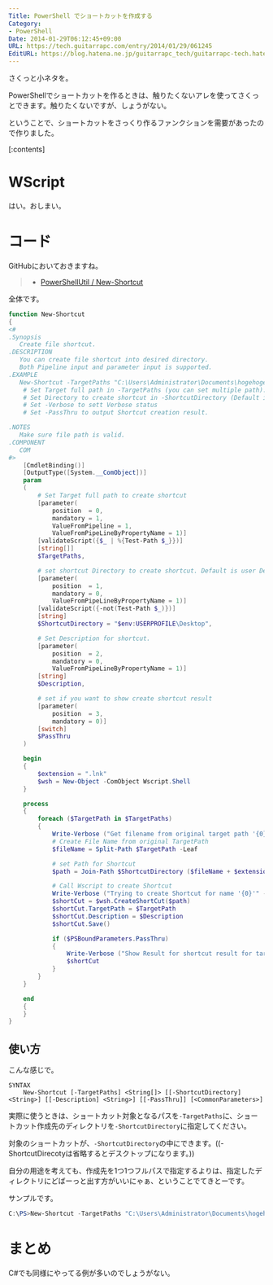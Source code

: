 ```yaml
---
Title: PowerShell でショートカットを作成する
Category:
- PowerShell
Date: 2014-01-29T06:12:45+09:00
URL: https://tech.guitarrapc.com/entry/2014/01/29/061245
EditURL: https://blog.hatena.ne.jp/guitarrapc_tech/guitarrapc-tech.hatenablog.com/atom/entry/12921228815717434240
---
```


さくっと小ネタを。

PowerShellでショートカットを作るときは、触りたくないアレを使ってさくっとできます。触りたくないですが、しょうがない。

ということで、ショートカットをさっくり作るファンクションを需要があったので作りました。

[:contents]

# WScript

はい。おしまい。

# コード

GitHubにおいておきますね。

> - [PowerShellUtil / New-Shortcut ](https://github.com/guitarrapc/PowerShellUtil/tree/master/New-Shortcut)

全体です。

```ps1
function New-Shortcut
{
<#
.Synopsis
   Create file shortcut.
.DESCRIPTION
   You can create file shortcut into desired directory.
   Both Pipeline input and parameter input is supported.
.EXAMPLE
   New-Shortcut -TargetPaths "C:\Users\Administrator\Documents\hogehoge.csv" -Verbose -PassThru
    # Set Target full path in -TargetPaths (you can set multiple path).
    # Set Directory to create shortcut in -ShortcutDirectory (Default is user Desktop).
    # Set -Verbose to sett Verbose status
    # Set -PassThru to output Shortcut creation result.

.NOTES
   Make sure file path is valid.
.COMPONENT
   COM
#>
    [CmdletBinding()]
    [OutputType([System.__ComObject])]
    param
    (
        # Set Target full path to create shortcut
        [parameter(
            position  = 0,
            mandatory = 1,
            ValueFromPipeline = 1,
            ValueFromPipeLineByPropertyName = 1)]
        [validateScript({$_ | %{Test-Path $_}})]
        [string[]]
        $TargetPaths,

        # set shortcut Directory to create shortcut. Default is user Desktop.
        [parameter(
            position  = 1,
            mandatory = 0,
            ValueFromPipeLineByPropertyName = 1)]
        [validateScript({-not(Test-Path $_)})]
        [string]
        $ShortcutDirectory = "$env:USERPROFILE\Desktop",

        # Set Description for shortcut.
        [parameter(
            position  = 2,
            mandatory = 0,
            ValueFromPipeLineByPropertyName = 1)]
        [string]
        $Description,

        # set if you want to show create shortcut result
        [parameter(
            position  = 3,
            mandatory = 0)]
        [switch]
        $PassThru
    )

    begin
    {
        $extension = ".lnk"
        $wsh = New-Object -ComObject Wscript.Shell
    }

    process
    {
        foreach ($TargetPath in $TargetPaths)
        {
            Write-Verbose ("Get filename from original target path '{0}'" -f $TargetPath)
            # Create File Name from original TargetPath
            $fileName = Split-Path $TargetPath -Leaf

            # set Path for Shortcut
            $path = Join-Path $ShortcutDirectory ($fileName + $extension)

            # Call Wscript to create Shortcut
            Write-Verbose ("Trying to create Shortcut for name '{0}'" -f $path)
            $shortCut = $wsh.CreateShortCut($path)
            $shortCut.TargetPath = $TargetPath
            $shortCut.Description = $Description
            $shortCut.Save()

            if ($PSBoundParameters.PassThru)
            {
                Write-Verbose ("Show Result for shortcut result for target file name '{0}'" -f $TargetPath)
                $shortCut
            }
        }
    }

    end
    {
    }
}
```


## 使い方

こんな感じで。

```
SYNTAX
    New-Shortcut [-TargetPaths] <String[]> [[-ShortcutDirectory] <String>] [[-Description] <String>] [[-PassThru]] [<CommonParameters>]
```

実際に使うときは、ショートカット対象となるパスを`-TargetPaths`に、ショートカット作成先のディレクトリを`-ShortcutDirectory`に指定してください。

対象のショートカットが、`-ShortcutDirectory`の中にできます。((-ShortcutDirecotyは省略するとデスクトップになります。))

自分の用途を考えても、作成先を1つ1つフルパスで指定するよりは、指定したディレクトリにどばーっと出す方がいいにゃぁ、ということでてきとーです。

サンプルです。

```ps1
C:\PS>New-Shortcut -TargetPaths "C:\Users\Administrator\Documents\hogehoge.csv" -Verbose -PassThru
```

# まとめ

C#でも同様にやってる例が多いのでしょうがない。
